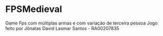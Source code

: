 # FPSMedieval
 Game Fps com múltiplas armas e com variação de terceira pessoa
 Jogo feito por Jônatas David Lasmar Santos - RA00207835
